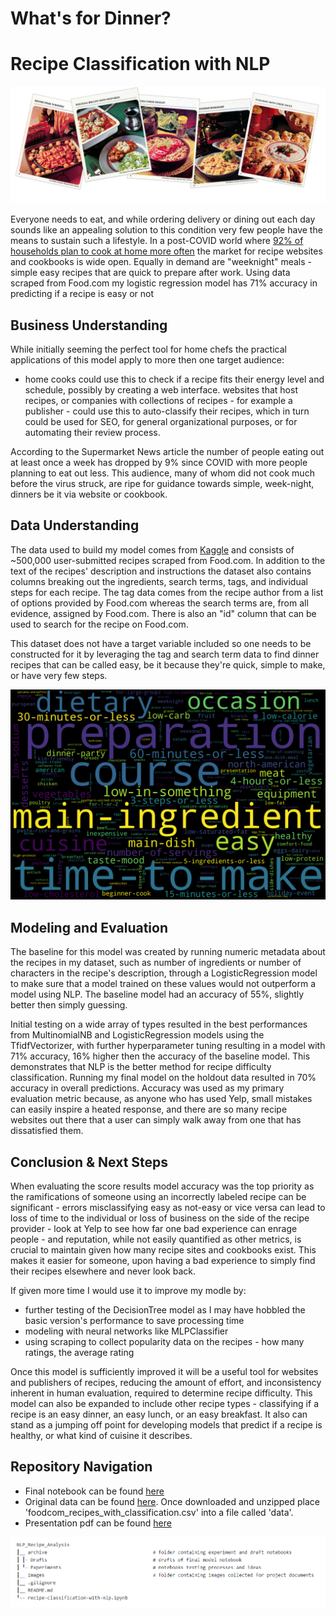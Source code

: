 # What's for Dinner?
# Recipe Classification with NLP
 
![](images/header.PNG)

Everyone needs to eat, and while ordering delivery or dining out each day sounds like an appealing solution to this condition very few people have the means to sustain such a lifestyle.  In a post-COVID world where [92% of households plan to cook at home more often](https://www.supermarketnews.com/consumer-trends/study-most-us-consumers-stick-eating-home-post-pandemic) the market for recipe websites and cookbooks is wide open. Equally in demand are "weeknight" meals - simple easy recipes that are quick to prepare after work.  Using data scraped from Food.com my logistic regression model has 71% accuracy in predicting if a recipe is easy or not

## Business Understanding

While initially seeming the perfect tool for home chefs the practical applications of this model apply to more then one target audience:

- home cooks could use this to check if a recipe fits their energy level and schedule, possibly by creating a web interface.
websites that host recipes, or companies with collections of recipes - for example a publisher - could use this to auto-classify their recipes, which in turn could be used for SEO, for general organizational purposes, or for automating their review process.

According to the Supermarket News article the number of people eating out at least once a week has dropped by 9% since COVID with more people planning to eat out less. This audience, many of whom did not cook much before the virus struck, are ripe for guidance towards simple, week-night, dinners be it via website or cookbook.

## Data Understanding

The data used to build my model comes from [Kaggle](https://www.kaggle.com/shuyangli94/foodcom-recipes-with-search-terms-and-tags) and consists of ~500,000 user-submitted recipes scraped from Food.com. In addition to the text of the recipes' description and instructions the dataset also contains columns breaking out the ingredients, search terms, tags, and individual steps for each recipe. The tag data comes from the recipe author from a list of options provided by Food.com whereas the search terms are, from all evidence, assigned by Food.com. There is also an "id" column that can be used to search for the recipe on Food.com.

This dataset does not have a target variable included so one needs to be constructed for it by leveraging the tag and search term data to find dinner recipes that can be called easy, be it because they're quick, simple to make, or have very few steps.

![Wordcloud of tag feature frequencies](images/wordcloud.png)

## Modeling and Evaluation

The baseline for this model was created by running numeric metadata about the recipes in my dataset, such as number of ingredients or number of characters in the recipe's description, through a LogisticRegression model to make sure that a model trained on these values would not outperform a model using NLP.  The baseline model had an accuracy of 55%, slightly better then simply guessing.

Initial testing on a wide array of types resulted in the best performances from MultinomialNB and LogisticRegression models using the TfidfVectorizer, with further hyperparameter tuning resulting in a model with 71% accuracy, 16% higher then the accuracy of the baseline model. This demonstrates that NLP is the better method for recipe difficulty classification. Running my final model on the holdout data resulted in 70% accuracy in overall predictions.  Accuracy was used as my primary evaluation metric because, as anyone who has used Yelp, small mistakes can easily inspire a heated response, and there are so many recipe websites out there that a user can simply walk away from one that has dissatisfied them. 

## Conclusion & Next Steps 

When evaluating the score results model accuracy was the top priority as the ramifications of someone using an incorrectly labeled recipe can be significant - errors misclassifying easy as not-easy or vice versa can lead to loss of time to the individual or loss of business on the side of the recipe provider  - look at Yelp to see how far one bad experience can enrage people - and reputation, while not easily quantified as other metrics, is crucial to maintain given how many recipe sites and cookbooks exist.  This makes it easier for someone, upon having a bad experience to simply find their recipes elsewhere and never look back. 

If given more time I would use it to improve my modle by:
- further testing of the DecisionTree model as I may have hobbled the basic version's performance to save processing time
- modeling with neural networks like MLPClassifier
- using scraping to collect popularity data on the recipes - how many ratings, the average rating

Once this model is sufficiently improved it will be a useful tool for websites and publishers of recipes, reducing the amount of effort, and inconsistency inherent in human evaluation, required to determine recipe difficulty. This model can also be expanded to include other recipe types - classifying if a recipe is an easy dinner, an easy lunch, or an easy breakfast. It also can stand as a jumping off point for developing models that predict if a recipe is healthy, or what kind of cuisine it describes.

## Repository Navigation
- Final notebook can be found [here](recipe-classification-with-nlp.ipynb)  
- Original data can be found [here](https://www.kaggle.com/shuyangli94/foodcom-recipes-with-search-terms-and-tags). Once downloaded and unzipped place 'foodcom_recipes_with_classification.csv' into a file called 'data'.
- Presentation pdf can be found [here](NLP_recipe_analysis_presentation.pdf)

![](images/repo_structure.PNG)






